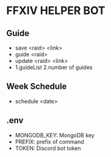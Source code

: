 # FFXIV HELPER BOT

## Guide
- save \<raid> \<link>
- guide \<raid>
- update \<raid> \<link>
- 1.guideList  2.number of guides

## Week Schedule
- schedule \<date>

## .env
- MONGODB_KEY: MongoDB key
- PREFIX: prefix of command
- TOKEN: Discord bot token
